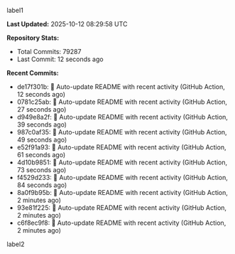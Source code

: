 
label1 
<!-- ACTIVITY_START -->
**Last Updated:** 2025-10-12 08:29:58 UTC

**Repository Stats:**
- Total Commits: 79287
- Last Commit: 12 seconds ago

**Recent Commits:**
- de17f301b: 🤖 Auto-update README with recent activity (GitHub Action, 12 seconds ago)
- 0781c25ab: 🤖 Auto-update README with recent activity (GitHub Action, 27 seconds ago)
- d949e8a2f: 🤖 Auto-update README with recent activity (GitHub Action, 39 seconds ago)
- 987c0af35: 🤖 Auto-update README with recent activity (GitHub Action, 49 seconds ago)
- e52f91a93: 🤖 Auto-update README with recent activity (GitHub Action, 61 seconds ago)
- 4d10b9851: 🤖 Auto-update README with recent activity (GitHub Action, 73 seconds ago)
- f4529d233: 🤖 Auto-update README with recent activity (GitHub Action, 84 seconds ago)
- 8a0f9b95b: 🤖 Auto-update README with recent activity (GitHub Action, 2 minutes ago)
- 93e81f225: 🤖 Auto-update README with recent activity (GitHub Action, 2 minutes ago)
- c6f8ec9f8: 🤖 Auto-update README with recent activity (GitHub Action, 2 minutes ago)
<!-- ACTIVITY_END -->

label2
